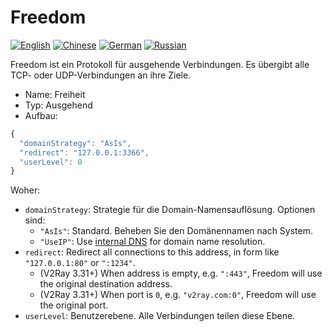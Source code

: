 # Freedom

[![English](../../resources/english.svg)](https://www.v2ray.com/en/configuration/protocols/freedom.html) [![Chinese](../../resources/chinese.svg)](https://www.v2ray.com/chapter_02/protocols/freedom.html) [![German](../../resources/german.svg)](https://www.v2ray.com/de/configuration/protocols/freedom.html) [![Russian](../../resources/russian.svg)](https://www.v2ray.com/ru/configuration/protocols/freedom.html)

Freedom ist ein Protokoll für ausgehende Verbindungen. Es übergibt alle TCP- oder UDP-Verbindungen an ihre Ziele.

* Name: Freiheit
* Typ: Ausgehend
* Aufbau:

```javascript
{
  "domainStrategy": "AsIs",
  "redirect": "127.0.0.1:3366",
  "userLevel": 0
}
```

Woher:

* `domainStrategy`: Strategie für die Domain-Namensauflösung. Optionen sind: 
  * `"AsIs"`: Standard. Beheben Sie den Domänennamen nach System.
  * `"UseIP"`: Use [internal DNS](../dns.md) for domain name resolution.
* `redirect`: Redirect all connections to this address, in form like `"127.0.0.1:80"` or `":1234"`. 
  * (V2Ray 3.31+) When address is empty, e.g. `":443"`, Freedom will use the original destination address.
  * (V2Ray 3.31+) When port is `0`, e.g. `"v2ray.com:0"`, Freedom will use the original port.
* `userLevel`: Benutzerebene. Alle Verbindungen teilen diese Ebene.